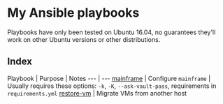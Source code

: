 # My Ansible playbooks

Playbooks have only been tested on Ubuntu 16.04, no guarantees they'll work on
other Ubuntu versions or other distributions.

## Index

Playbook | Purpose | Notes
--- | ---
[mainframe](mainframe/) | Configure `mainframe` | Usually requires these options: `-k`, `-K`, `--ask-vault-pass`, requirements in `requirements.yml`
[restore-vm](restore-vm/) | Migrate VMs from another host
